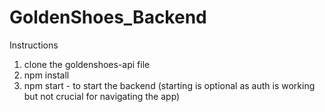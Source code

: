 # GoldenShoes_Backend

Instructions

1. clone the goldenshoes-api file
2. npm install
3. npm start -  to start the backend (starting is optional as auth is working but not crucial for navigating the app)
